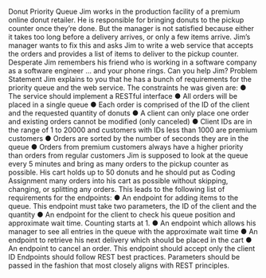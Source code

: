 Donut Priority Queue
   Jim works in the production facility of a premium online donut retailer.
   He is responsible for bringing donuts to the pickup counter once they’re done.
   But the manager is not satisfied because either it takes too long before a delivery arrives, 
   or only a few items arrive. Jim’s manager wants to fix this and asks Jim to write a web service 
   that accepts the orders and provides a list of items to deliver to the pickup counter. Desperate Jim remembers his friend who is working in a software company as a software engineer ... and your phone rings. Can you help Jim?
Problem Statement
 Jim explains to you that he has a bunch of requirements for the priority queue and the web service. The constraints he was given are:
  ● The service should implement a RESTful interface
  ● All orders will be placed in a single queue
  ● Each order is comprised of the ID of the client and the requested quantity of donuts
  ● A client can only place one order and existing orders cannot be modified (only canceled)
  ● Client IDs are in the range of 1 to 20000 and customers with IDs less than 1000 are premium customers
  ● Orders are sorted by the number of seconds they are in the queue
  ● Orders from premium customers always have a higher priority than orders from regular customers
Jim is supposed to look at the queue every 5 minutes and bring as many orders to the pickup counter as possible. 
His cart holds up to 50 donuts and he should put as
Coding Assignment
    many orders into his cart as possible without skipping, changing, or splitting any orders.
    This leads to the following list of requirements for the endpoints:
    ● An endpoint for adding items to the queue. This endpoint must take two parameters, the ID of the client and the quantity
    ● An endpoint for the client to check his queue position and approximate wait time. Counting starts at 1.
    ● An endpoint which allows his manager to see all entries in the queue with the approximate wait time
    ● An endpoint to retrieve his next delivery which should be placed in the cart
    ● An endpoint to cancel an order. This endpoint should accept only the client ID
Endpoints should follow REST best practices. Parameters should be passed in the fashion that most closely aligns with REST principles.
